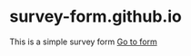 # survey-form.github.io
This is a simple survey form
[Go to form](https://mrvikashkumar.github.io/survey-form.github.io/)
